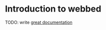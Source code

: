 # Introduction to webbed

TODO: write [great documentation](http://jacobian.org/writing/what-to-write/)
